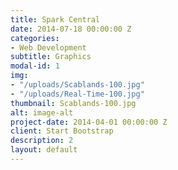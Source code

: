 ```yaml
---
title: Spark Central
date: 2014-07-18 00:00:00 Z
categories:
- Web Development
subtitle: Graphics
modal-id: 1
img:
- "/uploads/Scablands-100.jpg"
- "/uploads/Real-Time-100.jpg"
thumbnail: Scablands-100.jpg
alt: image-alt
project-date: 2014-04-01 00:00:00 Z
client: Start Bootstrap
description: 2
layout: default
---
```


